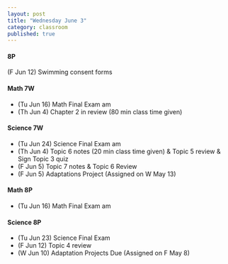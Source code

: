 ```yaml
---
layout: post
title: "Wednesday June 3"
category: classroom
published: true
---
```

#### 8P
(F Jun 12) Swimming consent forms 

#### Math 7W
* (Tu Jun 16) Math Final Exam am
* (Th Jun 4) Chapter 2 in review (80 min class time given)

#### Science 7W
* (Tu Jun 24) Science Final Exam am
* (Th Jun 4) Topic 6 notes (20 min class time given) & Topic 5 review & Sign Topic 3 quiz
* (F Jun 5) Topic 7 notes & Topic 6 Review
* (F Jun 5) Adaptations Project (Assigned on W May 13)

#### Math 8P
* (Tu Jun 16) Math Final Exam am

#### Science 8P
* (Tu Jun 23) Science Final Exam 
* (F Jun 12) Topic 4 review
* (W Jun 10) Adaptation Projects Due (Assigned on F May 8)
